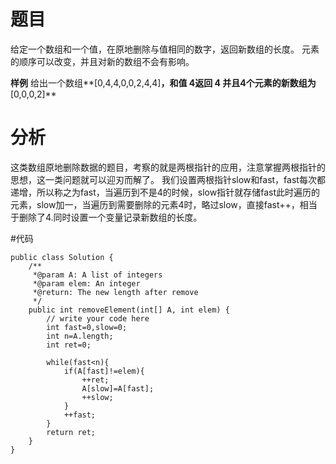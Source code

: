 # 题目
给定一个数组和一个值，在原地删除与值相同的数字，返回新数组的长度。
元素的顺序可以改变，并且对新的数组不会有影响。

**样例**
给出一个数组**[0,4,4,0,0,2,4,4]**，和值 4返回 4 并且4个元素的新数组为**[0,0,0,2]**

# 分析
这类数组原地删除数据的题目，考察的就是两根指针的应用，注意掌握两根指针的思想，这一类问题就可以迎刃而解了。
我们设置两根指针slow和fast，fast每次都递增，所以称之为fast，当遍历到不是4的时候，slow指针就存储fast此时遍历的元素，slow加一，当遍历到需要删除的元素4时，略过slow，直接fast++，相当于删除了4.同时设置一个变量记录新数组的长度。

#代码
```
public class Solution {
    /** 
     *@param A: A list of integers
     *@param elem: An integer
     *@return: The new length after remove
     */
    public int removeElement(int[] A, int elem) {
        // write your code here
        int fast=0,slow=0;  
        int n=A.length;  
        int ret=0;  
          
        while(fast<n){  
            if(A[fast]!=elem){  
                ++ret;  
                A[slow]=A[fast];  
                ++slow;  
            }  
            ++fast;  
        }  
        return ret;
    }
}
```

